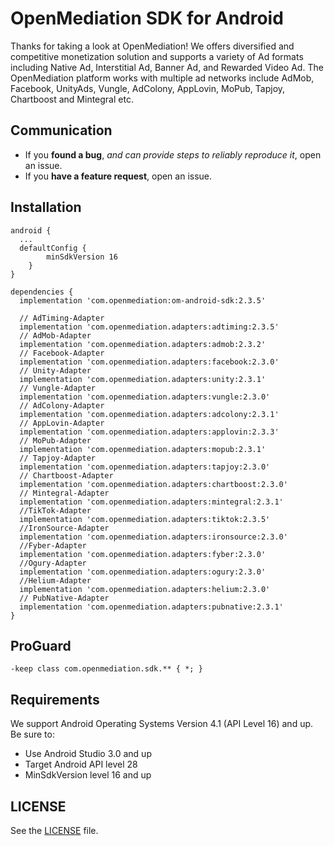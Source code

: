    # OpenMediation SDK for Android
   Thanks for taking a look at OpenMediation! We offers diversified and competitive monetization solution and supports a variety of Ad formats including Native Ad, Interstitial Ad, Banner Ad, and Rewarded Video Ad. The OpenMediation platform works with multiple ad networks include AdMob, Facebook, UnityAds, Vungle, AdColony, AppLovin, MoPub, Tapjoy, Chartboost and Mintegral etc.

   ## Communication

   - If you **found a bug**, _and can provide steps to reliably reproduce it_, open an issue.
   - If you **have a feature request**, open an issue.

   ## Installation

   ```
   android {
     ...
     defaultConfig {
           minSdkVersion 16
       }
   }

   dependencies {
     implementation 'com.openmediation:om-android-sdk:2.3.5'

     // AdTiming-Adapter
     implementation 'com.openmediation.adapters:adtiming:2.3.5'
     // AdMob-Adapter
     implementation 'com.openmediation.adapters:admob:2.3.2'
     // Facebook-Adapter
     implementation 'com.openmediation.adapters:facebook:2.3.0'
     // Unity-Adapter
     implementation 'com.openmediation.adapters:unity:2.3.1'
     // Vungle-Adapter
     implementation 'com.openmediation.adapters:vungle:2.3.0'
     // AdColony-Adapter
     implementation 'com.openmediation.adapters:adcolony:2.3.1'
     // AppLovin-Adapter
     implementation 'com.openmediation.adapters:applovin:2.3.3'
     // MoPub-Adapter
     implementation 'com.openmediation.adapters:mopub:2.3.1'
     // Tapjoy-Adapter
     implementation 'com.openmediation.adapters:tapjoy:2.3.0'
     // Chartboost-Adapter
     implementation 'com.openmediation.adapters:chartboost:2.3.0'
     // Mintegral-Adapter
     implementation 'com.openmediation.adapters:mintegral:2.3.1'
     //TikTok-Adapter
     implementation 'com.openmediation.adapters:tiktok:2.3.5'
     //IronSource-Adapter
     implementation 'com.openmediation.adapters:ironsource:2.3.0'
     //Fyber-Adapter
     implementation 'com.openmediation.adapters:fyber:2.3.0'
     //Ogury-Adapter
     implementation 'com.openmediation.adapters:ogury:2.3.0'
     //Helium-Adapter
     implementation 'com.openmediation.adapters:helium:2.3.0'
     // PubNative-Adapter
     implementation 'com.openmediation.adapters:pubnative:2.3.1'
   }
   ```

   ## ProGuard
   ```
   -keep class com.openmediation.sdk.** { *; }
   ```

   ## Requirements
   We support Android Operating Systems Version 4.1 (API Level 16) and up. Be sure to:

   - Use Android Studio 3.0 and up
   - Target Android API level 28
   - MinSdkVersion level 16 and up

   ## LICENSE
   See the [LICENSE](LICENSE) file.


